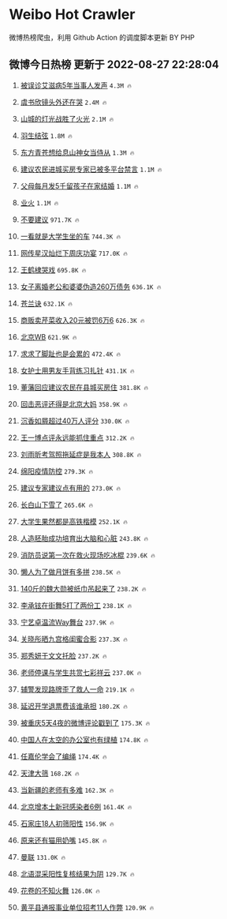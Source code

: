 # Weibo Hot Crawler 



微博热榜爬虫，利用 Github Action 的调度脚本更新 BY PHP 


## 微博今日热榜 更新于 2022-08-27 22:28:04 
1. [被误诊艾滋病5年当事人发声](https://s.weibo.com/weibo?q=%23%E8%A2%AB%E8%AF%AF%E8%AF%8A%E8%89%BE%E6%BB%8B%E7%97%855%E5%B9%B4%E5%BD%93%E4%BA%8B%E4%BA%BA%E5%8F%91%E5%A3%B0%23&Refer=top) `4.3M 🔥` 

1. [虞书欣镜头外还在哭](https://s.weibo.com/weibo?q=%23%E8%99%9E%E4%B9%A6%E6%AC%A3%E9%95%9C%E5%A4%B4%E5%A4%96%E8%BF%98%E5%9C%A8%E5%93%AD%23&Refer=top) `2.4M 🔥` 

1. [山城的灯光战胜了火光](https://s.weibo.com/weibo?q=%23%E5%B1%B1%E5%9F%8E%E7%9A%84%E7%81%AF%E5%85%89%E6%88%98%E8%83%9C%E4%BA%86%E7%81%AB%E5%85%89%23&Refer=top) `2.1M 🔥` 

1. [羽生结弦](https://s.weibo.com/weibo?q=%23%E7%BE%BD%E7%94%9F%E7%BB%93%E5%BC%A6%23&Refer=top) `1.8M 🔥` 

1. [东方青苍想给息山神女当侍从](https://s.weibo.com/weibo?q=%23%E4%B8%9C%E6%96%B9%E9%9D%92%E8%8B%8D%E6%83%B3%E7%BB%99%E6%81%AF%E5%B1%B1%E7%A5%9E%E5%A5%B3%E5%BD%93%E4%BE%8D%E4%BB%8E%23&Refer=top) `1.3M 🔥` 

1. [建议农民进城买房专家已被多平台禁言](https://s.weibo.com/weibo?q=%23%E5%BB%BA%E8%AE%AE%E5%86%9C%E6%B0%91%E8%BF%9B%E5%9F%8E%E4%B9%B0%E6%88%BF%E4%B8%93%E5%AE%B6%E5%B7%B2%E8%A2%AB%E5%A4%9A%E5%B9%B3%E5%8F%B0%E7%A6%81%E8%A8%80%23&Refer=top) `1.1M 🔥` 

1. [父母每月发5千留孩子在家结婚](https://s.weibo.com/weibo?q=%23%E7%88%B6%E6%AF%8D%E6%AF%8F%E6%9C%88%E5%8F%915%E5%8D%83%E7%95%99%E5%AD%A9%E5%AD%90%E5%9C%A8%E5%AE%B6%E7%BB%93%E5%A9%9A%23&Refer=top) `1.1M 🔥` 

1. [业火](https://s.weibo.com/weibo?q=%E4%B8%9A%E7%81%AB&Refer=top) `1.1M 🔥` 

1. [不要建议](https://s.weibo.com/weibo?q=%23%E4%B8%8D%E8%A6%81%E5%BB%BA%E8%AE%AE%23&Refer=top) `971.7K 🔥` 

1. [一看就是大学生坐的车](https://s.weibo.com/weibo?q=%23%E4%B8%80%E7%9C%8B%E5%B0%B1%E6%98%AF%E5%A4%A7%E5%AD%A6%E7%94%9F%E5%9D%90%E7%9A%84%E8%BD%A6%23&Refer=top) `744.3K 🔥` 

1. [网传星汉灿烂下周庆功宴](https://s.weibo.com/weibo?q=%23%E7%BD%91%E4%BC%A0%E6%98%9F%E6%B1%89%E7%81%BF%E7%83%82%E4%B8%8B%E5%91%A8%E5%BA%86%E5%8A%9F%E5%AE%B4%23&Refer=top) `717.0K 🔥` 

1. [王鹤棣哭戏](https://s.weibo.com/weibo?q=%23%E7%8E%8B%E9%B9%A4%E6%A3%A3%E5%93%AD%E6%88%8F%23&Refer=top) `695.8K 🔥` 

1. [女子离婚老公和婆婆伪造260万债务](https://s.weibo.com/weibo?q=%23%E5%A5%B3%E5%AD%90%E7%A6%BB%E5%A9%9A%E8%80%81%E5%85%AC%E5%92%8C%E5%A9%86%E5%A9%86%E4%BC%AA%E9%80%A0260%E4%B8%87%E5%80%BA%E5%8A%A1%23&Refer=top) `636.1K 🔥` 

1. [苍兰诀](https://s.weibo.com/weibo?q=%23%E8%8B%8D%E5%85%B0%E8%AF%80%23&Refer=top) `632.1K 🔥` 

1. [商贩卖芹菜收入20元被罚6万6](https://s.weibo.com/weibo?q=%23%E5%95%86%E8%B4%A9%E5%8D%96%E8%8A%B9%E8%8F%9C%E6%94%B6%E5%85%A520%E5%85%83%E8%A2%AB%E7%BD%9A6%E4%B8%876%23&Refer=top) `626.3K 🔥` 

1. [北京WB](https://s.weibo.com/weibo?q=%E5%8C%97%E4%BA%ACWB&Refer=top) `621.9K 🔥` 

1. [求求了脚趾也是会累的](https://s.weibo.com/weibo?q=%E6%B1%82%E6%B1%82%E4%BA%86%E8%84%9A%E8%B6%BE%E4%B9%9F%E6%98%AF%E4%BC%9A%E7%B4%AF%E7%9A%84&Refer=top) `472.4K 🔥` 

1. [女护士用男友手背练习扎针](https://s.weibo.com/weibo?q=%23%E5%A5%B3%E6%8A%A4%E5%A3%AB%E7%94%A8%E7%94%B7%E5%8F%8B%E6%89%8B%E8%83%8C%E7%BB%83%E4%B9%A0%E6%89%8E%E9%92%88%23&Refer=top) `431.1K 🔥` 

1. [董藩回应建议农民在县城买房住](https://s.weibo.com/weibo?q=%23%E8%91%A3%E8%97%A9%E5%9B%9E%E5%BA%94%E5%BB%BA%E8%AE%AE%E5%86%9C%E6%B0%91%E5%9C%A8%E5%8E%BF%E5%9F%8E%E4%B9%B0%E6%88%BF%E4%BD%8F%23&Refer=top) `381.8K 🔥` 

1. [回击恶评还得是北京大妈](https://s.weibo.com/weibo?q=%23%E5%9B%9E%E5%87%BB%E6%81%B6%E8%AF%84%E8%BF%98%E5%BE%97%E6%98%AF%E5%8C%97%E4%BA%AC%E5%A4%A7%E5%A6%88%23&Refer=top) `358.9K 🔥` 

1. [沉香如屑超过40万人评分](https://s.weibo.com/weibo?q=%23%E6%B2%89%E9%A6%99%E5%A6%82%E5%B1%91%E8%B6%85%E8%BF%8740%E4%B8%87%E4%BA%BA%E8%AF%84%E5%88%86%23&Refer=top) `330.0K 🔥` 

1. [王一博点评永远能抓住重点](https://s.weibo.com/weibo?q=%23%E7%8E%8B%E4%B8%80%E5%8D%9A%E7%82%B9%E8%AF%84%E6%B0%B8%E8%BF%9C%E8%83%BD%E6%8A%93%E4%BD%8F%E9%87%8D%E7%82%B9%23&Refer=top) `312.2K 🔥` 

1. [刘雨昕考驾照拖延症是我本人](https://s.weibo.com/weibo?q=%23%E5%88%98%E9%9B%A8%E6%98%95%E8%80%83%E9%A9%BE%E7%85%A7%E6%8B%96%E5%BB%B6%E7%97%87%E6%98%AF%E6%88%91%E6%9C%AC%E4%BA%BA%23&Refer=top) `308.8K 🔥` 

1. [绵阳疫情防控](https://s.weibo.com/weibo?q=%23%E7%BB%B5%E9%98%B3%E7%96%AB%E6%83%85%E9%98%B2%E6%8E%A7%23&Refer=top) `279.3K 🔥` 

1. [建议专家建议点有用的](https://s.weibo.com/weibo?q=%23%E5%BB%BA%E8%AE%AE%E4%B8%93%E5%AE%B6%E5%BB%BA%E8%AE%AE%E7%82%B9%E6%9C%89%E7%94%A8%E7%9A%84%23&Refer=top) `273.0K 🔥` 

1. [长白山下雪了](https://s.weibo.com/weibo?q=%23%E9%95%BF%E7%99%BD%E5%B1%B1%E4%B8%8B%E9%9B%AA%E4%BA%86%23&Refer=top) `265.6K 🔥` 

1. [大学生果然都是高铁楷模](https://s.weibo.com/weibo?q=%23%E5%A4%A7%E5%AD%A6%E7%94%9F%E6%9E%9C%E7%84%B6%E9%83%BD%E6%98%AF%E9%AB%98%E9%93%81%E6%A5%B7%E6%A8%A1%23&Refer=top) `252.1K 🔥` 

1. [人造胚胎成功培育出大脑和心脏](https://s.weibo.com/weibo?q=%23%E4%BA%BA%E9%80%A0%E8%83%9A%E8%83%8E%E6%88%90%E5%8A%9F%E5%9F%B9%E8%82%B2%E5%87%BA%E5%A4%A7%E8%84%91%E5%92%8C%E5%BF%83%E8%84%8F%23&Refer=top) `243.8K 🔥` 

1. [消防员说第一次在救火现场吃冰棍](https://s.weibo.com/weibo?q=%23%E6%B6%88%E9%98%B2%E5%91%98%E8%AF%B4%E7%AC%AC%E4%B8%80%E6%AC%A1%E5%9C%A8%E6%95%91%E7%81%AB%E7%8E%B0%E5%9C%BA%E5%90%83%E5%86%B0%E6%A3%8D%23&Refer=top) `239.6K 🔥` 

1. [懒人为了做月饼有多拼](https://s.weibo.com/weibo?q=%23%E6%87%92%E4%BA%BA%E4%B8%BA%E4%BA%86%E5%81%9A%E6%9C%88%E9%A5%BC%E6%9C%89%E5%A4%9A%E6%8B%BC%23&Refer=top) `238.5K 🔥` 

1. [140斤的魏大勋被纸巾吊起来了](https://s.weibo.com/weibo?q=%23140%E6%96%A4%E7%9A%84%E9%AD%8F%E5%A4%A7%E5%8B%8B%E8%A2%AB%E7%BA%B8%E5%B7%BE%E5%90%8A%E8%B5%B7%E6%9D%A5%E4%BA%86%23&Refer=top) `238.2K 🔥` 

1. [李承铉在街舞5打了两份工](https://s.weibo.com/weibo?q=%23%E6%9D%8E%E6%89%BF%E9%93%89%E5%9C%A8%E8%A1%97%E8%88%9E5%E6%89%93%E4%BA%86%E4%B8%A4%E4%BB%BD%E5%B7%A5%23&Refer=top) `238.1K 🔥` 

1. [宁艺卓温流Way舞台](https://s.weibo.com/weibo?q=%23%E5%AE%81%E8%89%BA%E5%8D%93%E6%B8%A9%E6%B5%81Way%E8%88%9E%E5%8F%B0%23&Refer=top) `237.9K 🔥` 

1. [关晓彤晒九宫格闺蜜合影](https://s.weibo.com/weibo?q=%23%E5%85%B3%E6%99%93%E5%BD%A4%E6%99%92%E4%B9%9D%E5%AE%AB%E6%A0%BC%E9%97%BA%E8%9C%9C%E5%90%88%E5%BD%B1%23&Refer=top) `237.3K 🔥` 

1. [郑秀妍于文文托脸](https://s.weibo.com/weibo?q=%23%E9%83%91%E7%A7%80%E5%A6%8D%E4%BA%8E%E6%96%87%E6%96%87%E6%89%98%E8%84%B8%23&Refer=top) `237.2K 🔥` 

1. [老师停课与学生共赏七彩祥云](https://s.weibo.com/weibo?q=%23%E8%80%81%E5%B8%88%E5%81%9C%E8%AF%BE%E4%B8%8E%E5%AD%A6%E7%94%9F%E5%85%B1%E8%B5%8F%E4%B8%83%E5%BD%A9%E7%A5%A5%E4%BA%91%23&Refer=top) `237.0K 🔥` 

1. [辅警发现路牌歪了救人一命](https://s.weibo.com/weibo?q=%23%E8%BE%85%E8%AD%A6%E5%8F%91%E7%8E%B0%E8%B7%AF%E7%89%8C%E6%AD%AA%E4%BA%86%E6%95%91%E4%BA%BA%E4%B8%80%E5%91%BD%23&Refer=top) `219.1K 🔥` 

1. [延迟开学退票费该谁承担](https://s.weibo.com/weibo?q=%23%E5%BB%B6%E8%BF%9F%E5%BC%80%E5%AD%A6%E9%80%80%E7%A5%A8%E8%B4%B9%E8%AF%A5%E8%B0%81%E6%89%BF%E6%8B%85%23&Refer=top) `180.2K 🔥` 

1. [被重庆5天4夜的微博评论戳到了](https://s.weibo.com/weibo?q=%23%E8%A2%AB%E9%87%8D%E5%BA%865%E5%A4%A94%E5%A4%9C%E7%9A%84%E5%BE%AE%E5%8D%9A%E8%AF%84%E8%AE%BA%E6%88%B3%E5%88%B0%E4%BA%86%23&Refer=top) `175.3K 🔥` 

1. [中国人在太空的办公室也有绿植](https://s.weibo.com/weibo?q=%23%E4%B8%AD%E5%9B%BD%E4%BA%BA%E5%9C%A8%E5%A4%AA%E7%A9%BA%E7%9A%84%E5%8A%9E%E5%85%AC%E5%AE%A4%E4%B9%9F%E6%9C%89%E7%BB%BF%E6%A4%8D%23&Refer=top) `174.8K 🔥` 

1. [任嘉伦学会了编绳](https://s.weibo.com/weibo?q=%23%E4%BB%BB%E5%98%89%E4%BC%A6%E5%AD%A6%E4%BC%9A%E4%BA%86%E7%BC%96%E7%BB%B3%23&Refer=top) `174.4K 🔥` 

1. [天津大筛](https://s.weibo.com/weibo?q=%E5%A4%A9%E6%B4%A5%E5%A4%A7%E7%AD%9B&Refer=top) `168.2K 🔥` 

1. [当新疆的老师有多难](https://s.weibo.com/weibo?q=%23%E5%BD%93%E6%96%B0%E7%96%86%E7%9A%84%E8%80%81%E5%B8%88%E6%9C%89%E5%A4%9A%E9%9A%BE%23&Refer=top) `162.3K 🔥` 

1. [北京增本土新冠感染者6例](https://s.weibo.com/weibo?q=%23%E5%8C%97%E4%BA%AC%E5%A2%9E%E6%9C%AC%E5%9C%9F%E6%96%B0%E5%86%A0%E6%84%9F%E6%9F%93%E8%80%856%E4%BE%8B%23&Refer=top) `161.4K 🔥` 

1. [石家庄18人初筛阳性](https://s.weibo.com/weibo?q=%23%E7%9F%B3%E5%AE%B6%E5%BA%8418%E4%BA%BA%E5%88%9D%E7%AD%9B%E9%98%B3%E6%80%A7%23&Refer=top) `156.9K 🔥` 

1. [原来还有猫用奶嘴](https://s.weibo.com/weibo?q=%23%E5%8E%9F%E6%9D%A5%E8%BF%98%E6%9C%89%E7%8C%AB%E7%94%A8%E5%A5%B6%E5%98%B4%23&Refer=top) `145.8K 🔥` 

1. [曼联](https://s.weibo.com/weibo?q=%E6%9B%BC%E8%81%94&Refer=top) `131.0K 🔥` 

1. [北语混采阳性复核结果为阴](https://s.weibo.com/weibo?q=%23%E5%8C%97%E8%AF%AD%E6%B7%B7%E9%87%87%E9%98%B3%E6%80%A7%E5%A4%8D%E6%A0%B8%E7%BB%93%E6%9E%9C%E4%B8%BA%E9%98%B4%23&Refer=top) `129.7K 🔥` 

1. [花卷的不知火舞](https://s.weibo.com/weibo?q=%23%E8%8A%B1%E5%8D%B7%E7%9A%84%E4%B8%8D%E7%9F%A5%E7%81%AB%E8%88%9E%23&Refer=top) `126.0K 🔥` 

1. [黄平县通报事业单位招考11人作弊](https://s.weibo.com/weibo?q=%23%E9%BB%84%E5%B9%B3%E5%8E%BF%E9%80%9A%E6%8A%A5%E4%BA%8B%E4%B8%9A%E5%8D%95%E4%BD%8D%E6%8B%9B%E8%80%8311%E4%BA%BA%E4%BD%9C%E5%BC%8A%23&Refer=top) `120.9K 🔥` 

